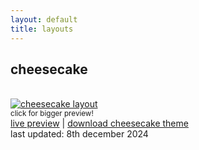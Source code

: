```yaml
---
layout: default
title: layouts
---
```


## cheesecake
<br>
<a href="../assets/images/cheesecake.png" target="_blank"><img src="../assets/images/cheesecake.png" alt="cheesecake layout" class="layoutimg"></a>
<br><small>click for bigger preview!</small>
<br>
<a href="layouts/cheesecake">live preview</a> | <a href="layouts/cheesecake/cheesecake.zip">download cheesecake theme</a>
<br>last updated: 8th december 2024